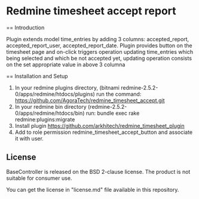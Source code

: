 Redmine timesheet accept report
========================

== Introduction

Plugin extends model time_entries by adding 3 columns: accepted_report, accepted_report_user, accepted_report_date.
Plugin provides button on the timesheet page and on-click triggers operation updating time_entries which being selected and which be not accepted yet, updating operation consists on the set appropriate value in above 3 columna


== Installation and Setup

1. In your redmine plugins directory, (bitnami redmine-2.5.2-0/apps/redmine/htdocs/plugins) run the command: https://github.com/AgoraTech/redmine_timesheet_accept.git
2. In your redmine bin directory (redmine-2.5.2-0/apps/redmine/htdocs/bin) run: bundle exec rake redmine:plugins:migrate
3. Install plugin https://github.com/arkhitech/redmine_timesheet_plugin
3. Add to role permission redmine_timesheet_accept_button and associate it with user.

License
---------

BaseController is released on the BSD 2-clause license. The product is not suitable for consumer use.

You can get the license in "license.md" file available in this repository.
